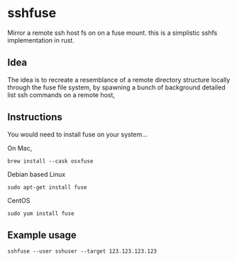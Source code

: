 # sshfuse

Mirror a remote ssh host fs on on a fuse mount. this is a simplistic sshfs implementation in rust.

## Idea
The idea is to recreate a resemblance of a remote directory structure locally through the fuse file system,
by spawning a bunch of background detailed list ssh commands on a remote host,

## Instructions
You would need to install fuse on your system...

On Mac,

```
brew install --cask osxfuse
```

Debian based Linux
```
sudo apt-get install fuse
```

CentOS
```
sudo yum install fuse

```

## Example usage


```
sshfuse --user sshuser --target 123.123.123.123
```
